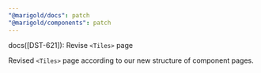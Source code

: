```yaml
---
"@marigold/docs": patch
"@marigold/components": patch
---
```


docs([DST-621]): Revise `<Tiles>` page

Revised `<Tiles>` page according to our new structure of component pages.
